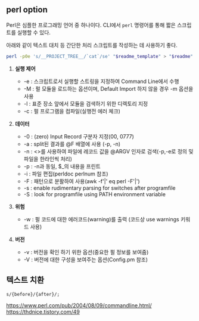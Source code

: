## perl option

Perl은 심플한 프로그래밍 언어 중 하나이다. CLI에서 `perl` 명령어를 통해 짧은 스크립트를 실행할 수 있다.

아래와 같이 텍스트 대치 등 간단한 처리 스크립트를 작성하는 데 사용하기 좋다.

```bash
perl -p0e 's/__PROJECT_TREE__/`cat`/se' "$readme_template" > "$readme"
```

1. **실행 제어**
    - -e  : 스크립트로서 실행할 스트링을 지정하여 Command Line에서 수행
    - -M : 펄 모듈을 로드하는 옵션이며, Default Import 하지 않을 경우 -m 옵션을 사용
    - -l   : 표준 장소 앞에서 모듈을 검색하기 위한 디렉토리 지정 
    - -c  : 펄 프로그램을 컴파일(실행전 에러 체크)

2. **데이터**
    - -0  : (zero) Input Record 구분자 지정(00, 0777)
    - -a  : split된 결과를 @F 배열에 사용 (-p, -n)
    - -n  : <>를 사용하여 파일에 레코드 값을 @ARGV 인자로 검색(-p,-e로 정의 및 파일을 한라인씩 처리)
    - -p  : -n과 동일, $_의 내용을 프린트
    - -i  : 파일 편집(perldoc perlnum 참조)
    - -F  : 패턴으로 분활하여 사용(awk -f'|' eq perl -F'|')
    - -s : enable rudimentary parsing for switches after programfile
    - -S : look for programfile using PATH environment variable

3. **위험**
    - -w  : 펄 코드에 대한 에러코드(warning)를 출력 (코드상 use warnings 키워드 사용)

4. **버전**
    - -v   : 버전을 확인 하기 위한 옵션(중요한 펄 정보를 보여줌)
    - -V   : 버전에 대한 구성을 보여주는 옵션(Config.pm 참조)

## 텍스트 치환

```
s/{before}/{after}/;
```

https://www.perl.com/pub/2004/08/09/commandline.html/
https://thdnice.tistory.com/49